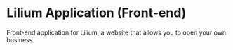 # Lilium Application (Front-end)
Front-end application for Lilium, a website that allows you to open your own business.
